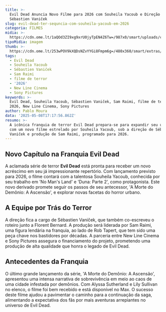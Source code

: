```yaml
---
title: >-
  Evil Dead Anuncia Novo Filme para 2026 com Souheila Yacoub e Direção de
  Sébastien Vaniček
slug: evil-dead-ter-sequncia-com-souheila-yacoub-em-2026
categoria: FILMES
midia: >-
  https://cdn.ome.lt/1aQOd3ZI9xg9xrU0jyTpEN4Z6Tw=/987x0/smart/uploads/conteudo/fotos/OMELETE_CAPA_-_2025-05-08T134810.150.png
tipoMidia: imagem
thumb: >-
  https://cdn.ome.lt/253wPOV9kXQDsNZvYYGi8Fmpm6g=/480x360/smart/extras/conteudos/omelete_THUMB_-_2025-05-08T134759.582.png
tags:
  - Evil Dead
  - Souheila Yacoub
  - Sébastien Vaniček
  - Sam Raimi
  - filme de terror
  - '2026'
  - New Line Cinema
  - Sony Pictures
keywords: >-
  Evil Dead, Souheila Yacoub, Sébastien Vaniček, Sam Raimi, filme de terror,
  2026, New Line Cinema, Sony Pictures
author: Pablo Moura
data: '2025-05-08T17:17:56.862Z'
resumo: >-
  A icônica franquia de terror Evil Dead prepara-se para expandir seu universo
  com um novo filme estrelado por Souheila Yacoub, sob a direção de Sébastien
  Vaniček e produção de Sam Raimi, programado para 2026.
---
```


## Novo Capítulo na Franquia Evil Dead

A aclamada série de terror **Evil Dead** está pronta para receber um novo acréscimo em seu já impressionante repertório. Com lançamento previsto para 2026, o filme contará com a talentosa Souheila Yacoub, conhecida por seu trabalho em 'No Man's Land' e 'Duna: Parte 2', como protagonista. Este novo derivado promete seguir os passos de seu antecessor, 'A Morte do Demônio: A Ascensão', e explorar novas facetas do horror urbano.

## A Equipe por Trás do Terror

A direção fica a cargo de Sébastien Vaniček, que também co-escreveu o roteiro junto a Florent Bernard. A produção será liderada por Sam Raimi, uma figura lendária na franquia, ao lado de Rob Tapert, que tem sido uma peça chave nos bastidores por décadas. A parceria entre New Line Cinema e Sony Pictures assegura o financiamento do projeto, prometendo uma produção de alta qualidade que honra o legado de Evil Dead.

## Antecedentes da Franquia

O último grande lançamento da série, 'A Morte do Demônio: A Ascensão', apresentou uma intensa narrativa de sobrevivência em meio ao caos de uma cidade infestada por demônios. Com Alyssa Sutherland e Lily Sullivan no elenco, o filme foi bem recebido e está disponível no Max. O sucesso deste filme ajudou a pavimentar o caminho para a continuação da saga, alimentando a expectativa dos fãs por mais aventuras arrepiantes no universo de Evil Dead.
